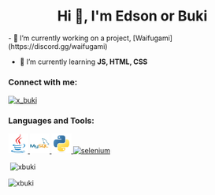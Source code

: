 <h1 align="center">Hi 👋, I'm Edson or Buki</h1>
- 🔭 I’m currently working on a project, [Waifugami](https://discord.gg/waifugami)

- 🌱 I’m currently learning **JS, HTML, CSS**

<h3 align="left">Connect with me:</h3>
<p align="left">
<a href="https://twitter.com/x_buki" target="blank"><img align="center" src="https://raw.githubusercontent.com/rahuldkjain/github-profile-readme-generator/master/src/images/icons/Social/twitter.svg" alt="x_buki" height="30" width="40" /></a>
</p>

<h3 align="left">Languages and Tools:</h3>
<p align="left"> <a href="https://www.java.com" target="_blank" rel="noreferrer"> <img src="https://raw.githubusercontent.com/devicons/devicon/master/icons/java/java-original.svg" alt="java" width="40" height="40"/> </a> <a href="https://www.mysql.com/" target="_blank" rel="noreferrer"> <img src="https://raw.githubusercontent.com/devicons/devicon/master/icons/mysql/mysql-original-wordmark.svg" alt="mysql" width="40" height="40"/> </a> <a href="https://www.python.org" target="_blank" rel="noreferrer"> <img src="https://raw.githubusercontent.com/devicons/devicon/master/icons/python/python-original.svg" alt="python" width="40" height="40"/> </a> <a href="https://www.selenium.dev" target="_blank" rel="noreferrer"> <img src="https://raw.githubusercontent.com/detain/svg-logos/780f25886640cef088af994181646db2f6b1a3f8/svg/selenium-logo.svg" alt="selenium" width="40" height="40"/> </a> </p>

<p>&nbsp;<img align="center" src="https://github-readme-stats.vercel.app/api?username=xbuki&show_icons=true&locale=en" alt="xbuki" /></p>

<p><img align="center" src="https://github-readme-streak-stats.herokuapp.com/?user=xbuki&" alt="xbuki" /></p>

